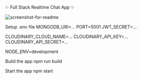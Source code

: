 ✨ Full Stack Realtime Chat App ✨

![screenshot-for-readme](https://github.com/user-attachments/assets/de430ecd-6219-4f94-a14f-80e0adf3bc21)

Setup .env file
MONGODB_URI=...
PORT=5001
JWT_SECRET=...

CLOUDINARY_CLOUD_NAME=...
CLOUDINARY_API_KEY=...
CLOUDINARY_API_SECRET=...

NODE_ENV=development

Build the app
npm run build

Start the app
npm start

